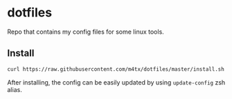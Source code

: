 dotfiles
===========
Repo that contains my config files for some linux tools.

## Install
```sh
curl https://raw.githubusercontent.com/m4tx/dotfiles/master/install.sh | bash
```
After installing, the config can be easily updated by using `update-config` zsh alias.
